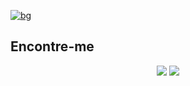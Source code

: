 [![bg][banner]][website]

## Encontre-me

<p id="socialIcons" align="center">
    <a href="https://www.linkedin.com/in/matheus-bertoldo" alt="LinkedIn">
        <img src="https://img.shields.io/badge/-LinkedIn-blue?style=flat-square&logo=linkedin" /></a>
    <a href="https://bertoldosi.github.io/portifolio-oficial-ts/#/" alt="website">
        <img src="https://img.shields.io/badge/-ahsankhan.me-242424?style=flat-square&logo=circle&logoColor=White" /></a>
</p>

[banner]: https://raw.githubusercontent.com/ahsankhan26/ahsankhan26/master/66adaf7071d6c36b30a6dbe984be48dc.jpg
[website]: https://ahsankhan.me
[github]: https://github.com/ahsankhan26
[linkedin]: https://linkedin.com/in/ahsankhan26
[hackerrank]: https://hackerrank.com/ahsankhan26
[instagram]: https://instagram.com/ahsankhan26
[stackoverflow]: https://stackoverflow.com/users/13870209/ahsan-khan
